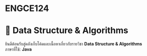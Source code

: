 # ENGCE124
# 📘 Data Structure & Algorithms

ยินดีต้อนรับสู่คลังเก็บโค้ดและเนื้อหาเกี่ยวกับรายวิชา **Data Structure & Algorithms**  
ภาษาที่ใช้: **Java**
